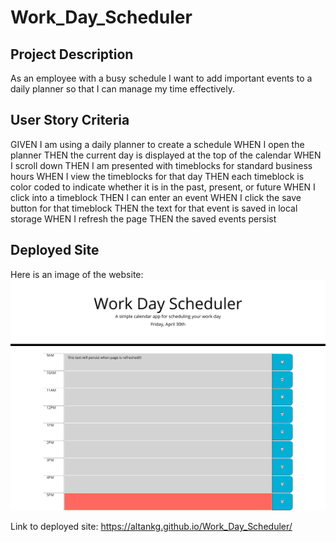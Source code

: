 # Work_Day_Scheduler

## Project Description

As an employee with a busy schedule I want to add important events to a daily planner so that I can manage my time effectively.

## User Story Criteria

GIVEN I am using a daily planner to create a schedule
WHEN I open the planner
THEN the current day is displayed at the top of the calendar
WHEN I scroll down
THEN I am presented with timeblocks for standard business hours
WHEN I view the timeblocks for that day
THEN each timeblock is color coded to indicate whether it is in the past, present, or future
WHEN I click into a timeblock
THEN I can enter an event
WHEN I click the save button for that timeblock
THEN the text for that event is saved in local storage
WHEN I refresh the page
THEN the saved events persist

## Deployed Site

Here is an image of the website:
![An image of the work day planner page](assets/images/Work_Day_Scheduler-1.png)

Link to deployed site: https://altankg.github.io/Work_Day_Scheduler/
